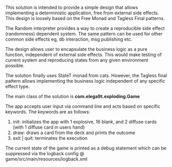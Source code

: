 This solution is intended to provide a simple design
that allows implementing a deterministic application,
free from external side effects. This design is loosely 
based on the Free Monad and Tagless Final patterns.

The Random interpreter provides a way to create a reproducible
side effect (randomness) dependent system. The same pattern can be used for other
common side effects eg, db interaction, msg publishing etc.

The design allows user to encapsulate the business logic as a pure
function, independent of external side effects. This would make testing
of current system and reproducing states from any given environment possible.

The solution finally uses StateT monad from cats. However, the Tagless final pattern allows
implementing the business logic independent of any specific effect type.

The main class of the solution is **com.elega9t.exploding.Game**

The app accepts user input via command line and acts based on specific keywords.
The keywords are as follows:

1. init: initializes the app with 1 explosive, 16 blank, and 2 diffuse cards (with 1 diffuse card in users hand)
2. draw: draws a card from the deck and prints the outcome 
3. exit | quit: terminates the execution  

The current state of the game is printed as a debug statement which can be suppressed
via the logback config @ game/src/main/resources/logback.xml
